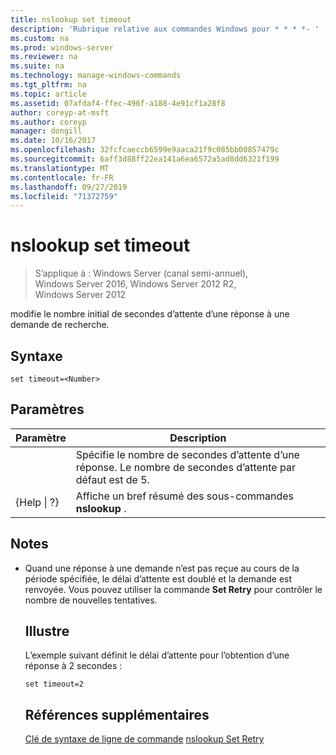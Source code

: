 ```yaml
---
title: nslookup set timeout
description: 'Rubrique relative aux commandes Windows pour * * * *- '
ms.custom: na
ms.prod: windows-server
ms.reviewer: na
ms.suite: na
ms.technology: manage-windows-commands
ms.tgt_pltfrm: na
ms.topic: article
ms.assetid: 07afdaf4-ffec-496f-a188-4e91cf1a28f8
author: coreyp-at-msft
ms.author: coreyp
manager: dongill
ms.date: 10/16/2017
ms.openlocfilehash: 32fcfcaeccb6599e9aaca21f9c085bb00857479c
ms.sourcegitcommit: 6aff3d88ff22ea141a6ea6572a5ad8dd6321f199
ms.translationtype: MT
ms.contentlocale: fr-FR
ms.lasthandoff: 09/27/2019
ms.locfileid: "71372759"
---
```

# <a name="nslookup-set-timeout"></a>nslookup set timeout

>S’applique à : Windows Server (canal semi-annuel), Windows Server 2016, Windows Server 2012 R2, Windows Server 2012

modifie le nombre initial de secondes d’attente d’une réponse à une demande de recherche.
## <a name="syntax"></a>Syntaxe
```
set timeout=<Number>
```
## <a name="parameters"></a>Paramètres

|    Paramètre    |                                           Description                                            |
|-----------------|--------------------------------------------------------------------------------------------------|
|    <Number>     | Spécifie le nombre de secondes d’attente d’une réponse. Le nombre de secondes d’attente par défaut est de 5. |
| {Help &#124; ?} |                      Affiche un bref résumé des sous-commandes **nslookup** .                       |

## <a name="remarks"></a>Notes
- Quand une réponse à une demande n’est pas reçue au cours de la période spécifiée, le délai d’attente est doublé et la demande est renvoyée. Vous pouvez utiliser la commande **Set Retry** pour contrôler le nombre de nouvelles tentatives.
  ## <a name="BKMK_examples"></a>Illustre
  L’exemple suivant définit le délai d’attente pour l’obtention d’une réponse à 2 secondes :
  ```
  set timeout=2
  ```
  ## <a name="additional-references"></a>Références supplémentaires
  [Clé de syntaxe de ligne de commande](command-line-syntax-key.md)
  [nslookup Set Retry](nslookup-set-retry.md)
